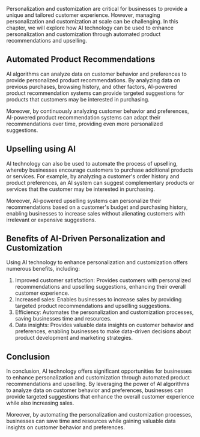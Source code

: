 
Personalization and customization are critical for businesses to provide a unique and tailored customer experience. However, managing personalization and customization at scale can be challenging. In this chapter, we will explore how AI technology can be used to enhance personalization and customization through automated product recommendations and upselling.

Automated Product Recommendations
---------------------------------

AI algorithms can analyze data on customer behavior and preferences to provide personalized product recommendations. By analyzing data on previous purchases, browsing history, and other factors, AI-powered product recommendation systems can provide targeted suggestions for products that customers may be interested in purchasing.

Moreover, by continuously analyzing customer behavior and preferences, AI-powered product recommendation systems can adapt their recommendations over time, providing even more personalized suggestions.

Upselling using AI
------------------

AI technology can also be used to automate the process of upselling, whereby businesses encourage customers to purchase additional products or services. For example, by analyzing a customer's order history and product preferences, an AI system can suggest complementary products or services that the customer may be interested in purchasing.

Moreover, AI-powered upselling systems can personalize their recommendations based on a customer's budget and purchasing history, enabling businesses to increase sales without alienating customers with irrelevant or expensive suggestions.

Benefits of AI-Driven Personalization and Customization
-------------------------------------------------------

Using AI technology to enhance personalization and customization offers numerous benefits, including:

1. Improved customer satisfaction: Provides customers with personalized recommendations and upselling suggestions, enhancing their overall customer experience.
2. Increased sales: Enables businesses to increase sales by providing targeted product recommendations and upselling suggestions.
3. Efficiency: Automates the personalization and customization processes, saving businesses time and resources.
4. Data insights: Provides valuable data insights on customer behavior and preferences, enabling businesses to make data-driven decisions about product development and marketing strategies.

Conclusion
----------

In conclusion, AI technology offers significant opportunities for businesses to enhance personalization and customization through automated product recommendations and upselling. By leveraging the power of AI algorithms to analyze data on customer behavior and preferences, businesses can provide targeted suggestions that enhance the overall customer experience while also increasing sales.

Moreover, by automating the personalization and customization processes, businesses can save time and resources while gaining valuable data insights on customer behavior and preferences.

